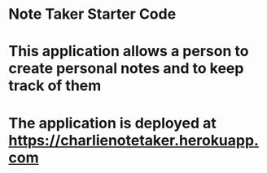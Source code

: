 # Note Taker Starter Code

# This application allows a person to create personal notes and to keep track of them

# The application is deployed at https://charlienotetaker.herokuapp.com